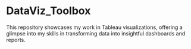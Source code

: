# DataViz_Toolbox
This repository showcases my work in Tableau visualizations, offering a glimpse into my skills in transforming data into insightful dashboards and reports.
